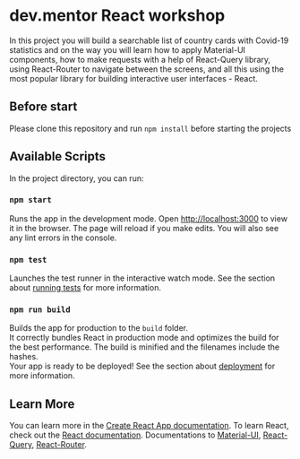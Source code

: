 # dev.mentor React workshop

In this project you will build a searchable list of country cards with Covid-19 statistics and on the way you will learn how to apply Material-UI components, how to make requests with a help of React-Query library, using React-Router to navigate between the screens, and all this using the most popular library for building interactive user interfaces - React.

## Before start

Please clone this repository and run `npm install` before starting the projects

## Available Scripts

In the project directory, you can run:

### `npm start`

Runs the app in the development mode.
Open [http://localhost:3000](http://localhost:3000) to view it in the browser.
The page will reload if you make edits.
You will also see any lint errors in the console.

### `npm test`

Launches the test runner in the interactive watch mode.
See the section about [running tests](https://facebook.github.io/create-react-app/docs/running-tests) for more information.

### `npm run build`

Builds the app for production to the `build` folder.\
It correctly bundles React in production mode and optimizes the build for the best performance.
The build is minified and the filenames include the hashes.\
Your app is ready to be deployed!
See the section about [deployment](https://facebook.github.io/create-react-app/docs/deployment) for more information.

## Learn More

You can learn more in the [Create React App documentation](https://facebook.github.io/create-react-app/docs/getting-started).
To learn React, check out the [React documentation](https://reactjs.org/).
Documentations to [Material-UI](https://mui.com/), [React-Query](https://react-query.tanstack.com/), [React-Router](https://reactrouter.com/).
